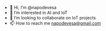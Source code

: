 - 👋 Hi, I’m @napodevesa
- 👀 I’m interested in AI and IoT 
- 💞️ I’m looking to collaborate on IoT projects
- 📫 How to reach me napodevesa@gmail.com

